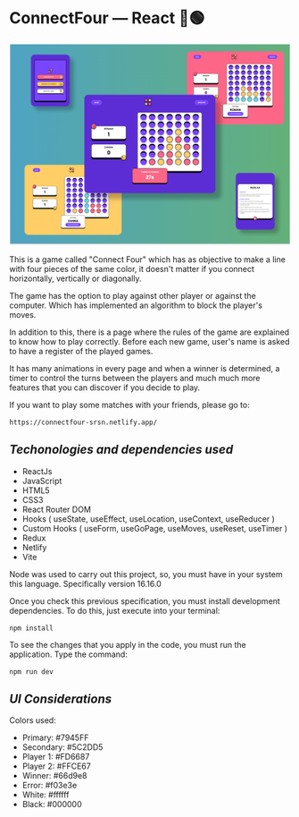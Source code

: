 # ConnectFour &mdash; React 🔴🟢

<img src="./assets/design/ConnectFour-coverpage.png" width="700" alt="Connect Four App coverpage" />

This is a game called "Connect Four" which has as objective to make a line with four pieces of the same color, it doesn't matter if you connect 
horizontally, vertically or diagonally. 

The game has the option to play against other player or against the computer. Which has implemented an algorithm to block the player's moves.

In addition to this, there is a page where the rules of the game are explained to know how to play correctly. Before each new game, user's name is asked to have a register of the played games.

It has many animations in every page and when a winner is determined, a timer to control the turns between the players and much much more features that you can discover if you decide to play. 

If you want to play some matches with your friends, please go to: 

```
https://connectfour-srsn.netlify.app/
```

## ***Techonologies and dependencies used***

 * ReactJs
 * JavaScript
 * HTML5
 * CSS3
 * React Router DOM
 * Hooks ( useState, useEffect, useLocation, useContext, useReducer )
 * Custom Hooks ( useForm, useGoPage, useMoves, useReset, useTimer )
 * Redux
 * Netlify
 * Vite

Node was used to carry out this project, so, you must have in your system this language. Specifically version 16.16.0

Once you check this previous specification, you must install development dependencies. To do this, just execute into your terminal:

```
npm install
```

To see the changes that you apply in the code, you must run the application. Type the command:

```
npm run dev
```

## ***UI Considerations***

Colors used:

 * Primary: #7945FF
 * Secondary: #5C2DD5
 * Player 1: #FD6687
 * Player 2: #FFCE67
 * Winner: #66d9e8
 * Error: #f03e3e
 * White: #ffffff
 * Black: #000000